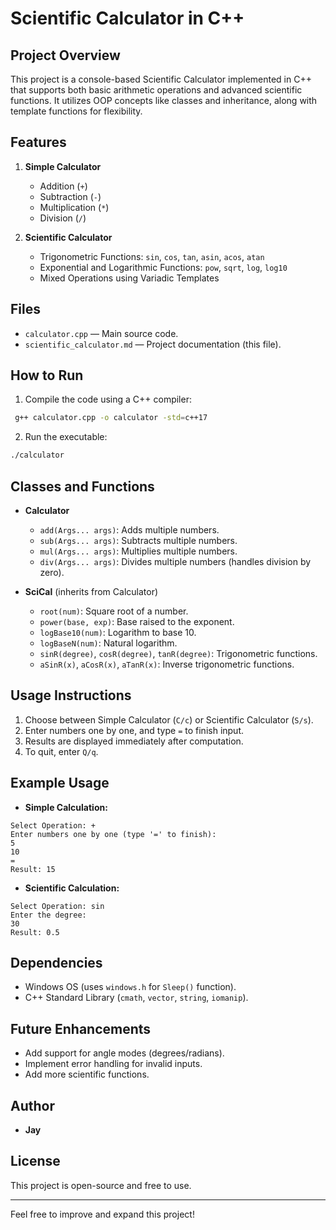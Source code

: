 # Scientific Calculator in C++

## Project Overview
This project is a console-based Scientific Calculator implemented in C++ that supports both basic arithmetic operations and advanced scientific functions. It utilizes OOP concepts like classes and inheritance, along with template functions for flexibility.

## Features
1. **Simple Calculator**
   - Addition (`+`)
   - Subtraction (`-`)
   - Multiplication (`*`)
   - Division (`/`)

2. **Scientific Calculator**
   - Trigonometric Functions: `sin`, `cos`, `tan`, `asin`, `acos`, `atan`
   - Exponential and Logarithmic Functions: `pow`, `sqrt`, `log`, `log10`
   - Mixed Operations using Variadic Templates

## Files
- `calculator.cpp` — Main source code.
- `scientific_calculator.md` — Project documentation (this file).

## How to Run
1. Compile the code using a C++ compiler:
```bash
 g++ calculator.cpp -o calculator -std=c++17
```
2. Run the executable:
```bash
./calculator
```

## Classes and Functions
- **Calculator**
  - `add(Args... args)`: Adds multiple numbers.
  - `sub(Args... args)`: Subtracts multiple numbers.
  - `mul(Args... args)`: Multiplies multiple numbers.
  - `div(Args... args)`: Divides multiple numbers (handles division by zero).

- **SciCal** (inherits from Calculator)
  - `root(num)`: Square root of a number.
  - `power(base, exp)`: Base raised to the exponent.
  - `logBase10(num)`: Logarithm to base 10.
  - `logBaseN(num)`: Natural logarithm.
  - `sinR(degree)`, `cosR(degree)`, `tanR(degree)`: Trigonometric functions.
  - `aSinR(x)`, `aCosR(x)`, `aTanR(x)`: Inverse trigonometric functions.

## Usage Instructions
1. Choose between Simple Calculator (`C/c`) or Scientific Calculator (`S/s`).
2. Enter numbers one by one, and type `=` to finish input.
3. Results are displayed immediately after computation.
4. To quit, enter `Q/q`.

## Example Usage
- **Simple Calculation:**
```
Select Operation: +
Enter numbers one by one (type '=' to finish):
5
10
=
Result: 15
```
- **Scientific Calculation:**
```
Select Operation: sin
Enter the degree:
30
Result: 0.5
```

## Dependencies
- Windows OS (uses `windows.h` for `Sleep()` function).
- C++ Standard Library (`cmath`, `vector`, `string`, `iomanip`).

## Future Enhancements
- Add support for angle modes (degrees/radians).
- Implement error handling for invalid inputs.
- Add more scientific functions.

## Author
- **Jay**

## License
This project is open-source and free to use.

---
Feel free to improve and expand this project!

